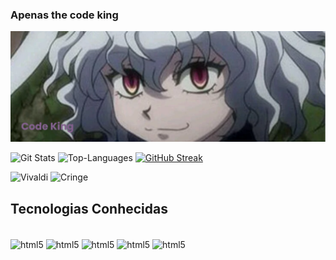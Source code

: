 ### Apenas the code king
![Example 1](https://raw.githubusercontent.com/leonovo21/leonovo21/main/banner.png)

![Git Stats](https://github-readme-stats.vercel.app/api?username=leonovo21&show_icons=true&hide=&count_private=true&title_color=ffffff&text_color=ffffff&icon_color=10b981&bg_color=27272a&hide_border=true&show_icons=true)
![Top-Languages](https://github-readme-stats.vercel.app/api/top-langs/?username=leonovo21&langs_count=10&title_color=ffffff&text_color=ffffff&icon_color=10b981&bg_color=27272a&hide_border=true&locale=en&custom_title=Top%20%Languages)
[![GitHub Streak](https://streak-stats.demolab.com/?user=leonovo21&theme=dark)](https://git.io/streak-stats)

![Vivaldi](https://img.shields.io/badge/Vivaldi-Enjoyer-brightgreen?logo=Vivaldi&logoColor=%20%23ef3939&label=Vivaldi&labelColor=%20%23ef30000&color=FCFAFA)
![Cringe](https://img.shields.io/badge/Pitou-Lover-pink)

## Tecnologias Conhecidas
<div style="display: inline_block"><br/>
    <img align="center"alt="html5"src= "https://img.shields.io/badge/Go-00ADD8?style=for-the-badge&logo=go&logoColor=white">
    <img align="center"alt="html5"src= "https://img.shields.io/badge/C%2B%2B-00599C?style=for-the-badge&logo=c%2B%2B&logoColor=white">
    <img align="center"alt="html5"src= "https://img.shields.io/badge/Node.js-43853D?style=for-the-badge&logo=node.js&logoColor=white">
    <img align="center"alt="html5"src= "https://img.shields.io/badge/Express.js-404D59?style=for-the-badge">
     <img align="center"alt="html5"src= "https://img.shields.io/badge/React-20232A?style=for-the-badge&logo=react&logoColor=61DAFB">
</div>
